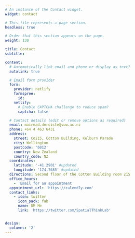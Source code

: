 ```yaml
---
# An instance of the Contact widget.
widget: contact

# This file represents a page section.
headless: true

# Order that this section appears on the page.
weight: 130

title: Contact
subtitle:

content:
  # Automatically link email and phone or display as text?
  autolink: true

  # Email form provider
  form:
    provider: netlify
    formspree:
      id:
    netlify:
      # Enable CAPTCHA challenge to reduce spam?
      captcha: false

  # Contact details (edit or remove options as required)
  email: mairead.deroiste@vuw.ac.nz
  phone: +64 4 463 6431
  address:
    street: Co215, Cotton Building, Kelburn Parade
    city: Wellington
    postcode: '6012'
    country: New Zealand
    country_code: NZ
  coordinates:
    latitude: '-41.2901' #updated
    longitude: '174.7685' #updated
  directions: Second floor of the Cotton Building room 215
  office_hours:
    - 'Email for an appointment'
  appointment_url: 'https://calendly.com'
  contact_links:
    - icon: twitter
      icon_pack: fab
      name: DM Me
      link: 'https://twitter.com/SpatialThinkLab'


design:
  columns: '2'
---
```

